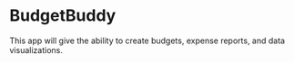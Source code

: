 # BudgetBuddy
This app will give the ability to create budgets, expense reports, and data visualizations. 